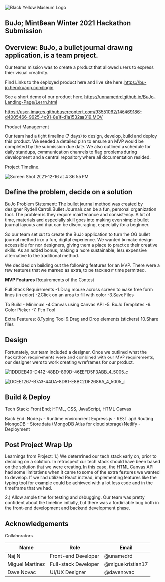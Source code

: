 ![Black   Yellow Museum Logo](https://user-images.githubusercontent.com/93551062/146468041-96d44112-5d9e-40de-afa1-fd9b77b3513d.jpg)


## BuJo; MintBean Winter 2021 Hackathon Submission

## Overview: BuJo, a bullet journal drawing application, is a team project.

Our teams mission was to create a product that allowed users to express thier visual creativity. 

Find Links to the deployed product here and live site here. https://bu-jo.herokuapp.com/login


See a short demo of our product here. https://unnamedrd.github.io/BuJo-Landing-Page/Learn.html



https://user-images.githubusercontent.com/93551062/146469186-d4005466-9625-4c91-8e1f-d1a1532aa319.MOV




Product Management

Our team had a tight timeline (7 days) to design, develop, build and deploy this product. We needed a detailed plan to ensure an MVP would be completed by the submission due date. We also outlined a schedule for daily standups, communication channels to flag problems during development and a central repository where all documentation resided. 

Project Timeline. 

![Screen Shot 2021-12-16 at 4 36 55 PM](https://user-images.githubusercontent.com/93551062/146469445-13293dd4-1a3b-45a9-828c-286177afb515.png)



## Define the problem, decide on a solution

BuJo Problem Statement: The bullet journal method was created by designer Rydell Carroll.Bullet Journals can be a fun, personal organization tool. The problem is they require maintenance and consistency. A lot of time, materials and especially skill goes into making even simple bullet journal layouts and that can be discouraging, especially for a beginner. 

So our team set out to create the BuJo application to turn the OG bullet journal method into a fun, digital experience. We wanted to make design accessible for non designers, giving them a place to practice their creative skills.  As an added bonus, making a more sustainable, less expensive alternative to the traditional method. 

We decided on building out the following features for an MVP. There were a few features that we marked as extra, to be tackled if time permitted. 

**MVP Features**
Requirements of the Contest 

Full Stack Requirements
-1.Drag mouse across screen to make free form lines (in color)
-2.Click on an area to fill with color
-3.Save Files 

To Build - Minimum
-4.Canvas using Canvas API 
-5. BuJo Templates
-6. Color Picker 
-7. Pen Tool 

Extra Features: 
8.Typing Tool 
9.Drag and Drop elements (stickers) 
10.Share files 




## Design 
Fortunately, our team included a designer. Once we outlined what the hackathon requirements were and combined with our MVP requirements, our designer went to work creating wireframes for our product. 

![1DDDEB40-D442-48BD-899D-46EEFD5F3ABB_4_5005_c](https://user-images.githubusercontent.com/93551062/146467419-650007b3-5a7c-42d8-bd97-407499d59903.jpeg)


![DCEE1267-B7A3-44DA-8D81-E8BC2DF2686A_4_5005_c](https://user-images.githubusercontent.com/93551062/146467504-f8fc546d-ff70-4b4e-8ad3-4442fe00cbbf.jpeg)

## Build & Deploy

Tech Stack: 
Front End; 
HTML, CSS, JavaScript, HTML Canvas

Back End:
Node.js - Runtime environment
Express.js - REST api/ Routing
MongoDB - Store data (MongoDB Atlas for cloud storage)
Netlify - Deployment

## Post Project Wrap Up

Learnings from Project: 
1.) We determined our tech stack early on, prior to deciding on a solution. In retrospect our tech stack should have been based on the solution that we were creating. In this case, the HTML Canvas API had some limitations when it came to some of the extra features we wanted to develop. If we had utilized React instead, implementing features like the typing tool for example could be achieved with a lot less code and in the timeframe that we had. 

2.) Allow ample time for testing and debugging. Our team was pretty confident about the timeline initially, but there was a fordimable bug both in the front-end development and backend development phase. 

## Acknowledgements 

Collaborators

| Name | Role| Email |
| --- | --- | --- |
 |Naj N | Front-end Developer| @unamedrd|
| Miguel Martinez | Full-stack Developer | @miguelkristian17 |
| Dave Novac | UI/UX Designer | @davenovac|




